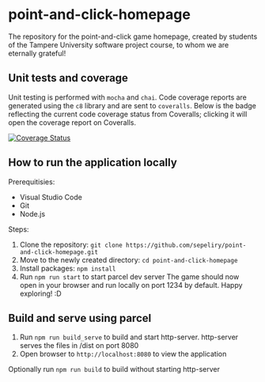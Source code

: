 # point-and-click-homepage

The repository for the point-and-click game homepage, created by students of the Tampere University software project course, to whom we are eternally grateful!

## Unit tests and coverage

Unit testing is performed with `mocha` and `chai`. Code coverage reports are generated using the `c8` library and are sent to `coveralls`. Below is the badge reflecting the current code coverage status from Coveralls; clicking it will open the coverage report on Coveralls.

[![Coverage Status](https://coveralls.io/repos/github/sepeliry/point-and-click-homepage/badge.svg?branch=main)](https://coveralls.io/github/sepeliry/point-and-click-homepage?branch=main)

## How to run the application locally

Prerequitisies:

- Visual Studio Code
- Git
- Node.js

Steps:

1. Clone the repository: `git clone https://github.com/sepeliry/point-and-click-homepage.git`
2. Move to the newly created directory: `cd point-and-click-homepage`
3. Install packages: `npm install`
4. Run `npm run start` to start parcel dev server
   The game should now open in your browser and run locally on port 1234 by default. Happy exploring! :D

## Build and serve using parcel

1. Run `npm run build_serve` to build and start http-server. http-server serves the files in /dist on port 8080
2. Open browser to `http://localhost:8080` to view the application

Optionally run `npm run build` to build without starting http-server
